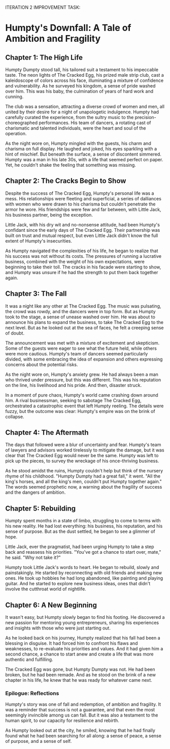  ITERATION 2 IMPROVEMENT TASK: 
# Humpty's Downfall: A Tale of Ambition and Fragility

## Chapter 1: The High Life

Humpty Dumpty stood tall, his tailored suit a testament to his impeccable taste. The neon lights of The Cracked Egg, his prized male strip club, cast a kaleidoscope of colors across his face, illuminating a mixture of confidence and vulnerability. As he surveyed his kingdom, a sense of pride washed over him. This was his baby, the culmination of years of hard work and cunning.

The club was a sensation, attracting a diverse crowd of women and men, all united by their desire for a night of unapologetic indulgence. Humpty had carefully curated the experience, from the sultry music to the precision-choreographed performances. His team of dancers, a rotating cast of charismatic and talented individuals, were the heart and soul of the operation.

As the night wore on, Humpty mingled with the guests, his charm and charisma on full display. He laughed and joked, his eyes sparkling with a hint of mischief. But beneath the surface, a sense of discontent simmered. Humpty was a man in his late 30s, with a life that seemed perfect on paper. Yet, he couldn't shake the feeling that something was missing.

## Chapter 2: The Cracks Begin to Show

Despite the success of The Cracked Egg, Humpty's personal life was a mess. His relationships were fleeting and superficial, a series of dalliances with women who were drawn to his charisma but couldn't penetrate the armor he wore. His friendships were few and far between, with Little Jack, his business partner, being the exception.

Little Jack, with his dry wit and no-nonsense attitude, had been Humpty's confidant since the early days of The Cracked Egg. Their partnership was built on trust and mutual respect, but even Little Jack didn't know the full extent of Humpty's insecurities.

As Humpty navigated the complexities of his life, he began to realize that his success was not without its costs. The pressures of running a lucrative business, combined with the weight of his own expectations, were beginning to take their toll. The cracks in his facade were starting to show, and Humpty was unsure if he had the strength to put them back together again.

## Chapter 3: The Fall

It was a night like any other at The Cracked Egg. The music was pulsating, the crowd was rowdy, and the dancers were in top form. But as Humpty took to the stage, a sense of unease washed over him. He was about to announce his plans to expand the business, to take The Cracked Egg to the next level. But as he looked out at the sea of faces, he felt a creeping sense of doubt.

The announcement was met with a mixture of excitement and skepticism. Some of the guests were eager to see what the future held, while others were more cautious. Humpty's team of dancers seemed particularly divided, with some embracing the idea of expansion and others expressing concerns about the potential risks.

As the night wore on, Humpty's anxiety grew. He had always been a man who thrived under pressure, but this was different. This was his reputation on the line, his livelihood and his pride. And then, disaster struck.

In a moment of pure chaos, Humpty's world came crashing down around him. A rival businessman, seeking to sabotage The Cracked Egg, orchestrated a catastrophic event that left Humpty reeling. The details were fuzzy, but the outcome was clear: Humpty's empire was on the brink of collapse.

## Chapter 4: The Aftermath

The days that followed were a blur of uncertainty and fear. Humpty's team of lawyers and advisors worked tirelessly to mitigate the damage, but it was clear that The Cracked Egg would never be the same. Humpty was left to pick up the pieces, to survey the wreckage of his once-thriving business.

As he stood amidst the ruins, Humpty couldn't help but think of the nursery rhyme of his childhood. "Humpty Dumpty had a great fall," it went. "All the king's horses, and all the king's men, couldn't put Humpty together again." The words seemed prophetic now, a warning about the fragility of success and the dangers of ambition.

## Chapter 5: Rebuilding

Humpty spent months in a state of limbo, struggling to come to terms with his new reality. He had lost everything: his business, his reputation, and his sense of purpose. But as the dust settled, he began to see a glimmer of hope.

Little Jack, ever the pragmatist, had been urging Humpty to take a step back and reassess his priorities. "You've got a chance to start over, mate," he said. "Why not take it?"

Humpty took Little Jack's words to heart. He began to rebuild, slowly and painstakingly. He started by reconnecting with old friends and making new ones. He took up hobbies he had long abandoned, like painting and playing guitar. And he started to explore new business ideas, ones that didn't involve the cutthroat world of nightlife.

## Chapter 6: A New Beginning

It wasn't easy, but Humpty slowly began to find his footing. He discovered a new passion for mentoring young entrepreneurs, sharing his experiences and insights with those who were just starting out.

As he looked back on his journey, Humpty realized that his fall had been a blessing in disguise. It had forced him to confront his flaws and weaknesses, to re-evaluate his priorities and values. And it had given him a second chance, a chance to start anew and create a life that was more authentic and fulfilling.

The Cracked Egg was gone, but Humpty Dumpty was not. He had been broken, but he had been remade. And as he stood on the brink of a new chapter in his life, he knew that he was ready for whatever came next.

### Epilogue: Reflections

Humpty's story was one of fall and redemption, of ambition and fragility. It was a reminder that success is not a guarantee, and that even the most seemingly invincible among us can fall. But it was also a testament to the human spirit, to our capacity for resilience and rebirth.

As Humpty looked out at the city, he smiled, knowing that he had finally found what he had been searching for all along: a sense of peace, a sense of purpose, and a sense of self.